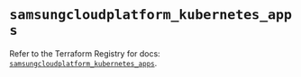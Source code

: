 # `samsungcloudplatform_kubernetes_apps`

Refer to the Terraform Registry for docs: [`samsungcloudplatform_kubernetes_apps`](https://registry.terraform.io/providers/samsungsdscloud/samsungcloudplatform/3.13.0/docs/resources/kubernetes_apps).
